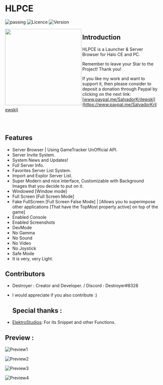 # HLPCE
![passing](https://img.shields.io/badge/build-passing-brightgreen) ![Licence](https://img.shields.io/badge/license-GPL%20(%3E%3D%202)-blue) ![Version](https://img.shields.io/badge/Realse-v1.0.3-blue)


<img align="left" width="250" height="250" src="https://i.ibb.co/XjvH42T/resized1.png">




## Introduction
HLPCE is a Launcher & Server Browser for Halo CE and PC.

Remember to leave your Star to the Project! Thank you!

If you like my work and want to support it, then please consider to deposit a donation through Paypal by clicking on the next link: [www.paypal.me/SalvadorKrilewski](https://www.paypal.me/SalvadorKrilewski)

![]()

![]() 

![]() 

## Features

- Server Browser | Using GameTracker UnOfficial API.
- Server Invite System.
- System News and Updates!
- Full Server Info.
- Favorites Server List System.
- Import and Explor Server List.
- Super Modern and nice interface, Customizable with Background Images that you decide to put on it.
- Windowed [Window mode]
- Full Screen [Full Screen Mode]
- Fake FullScreen [Full Screen False Mode] | [Allows you to superimpose other applications [That have the TopMost property active] on top of the game]
- Enabled Console
- Enabled Screenshots
- DevMode
- No Gamma
- No Sound
- No Video
- No Joystick
- Safe Mode
- It is very, very Light.

 ## Contributors
- Destroyer : Creator and Developer.  / Discord : Destroyer#8328
- I would appreciate if you also contribute :)

  ## Special thanks :
- [ElektroStudios](https://github.com/ElektroStudios): For its Snippet and other Functions.


 ## Preview :

![Preview1](https://i.ibb.co/nggKpdC/preview2.png)

![Preview2](https://i.ibb.co/fShy25h/preview1.png)

![Preview3](https://i.ibb.co/PjBR29X/Preview2a.png)

![Preview4](https://i.ibb.co/mH4j0LG/preview1a.png)

